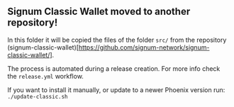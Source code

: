 ## Signum Classic Wallet moved to another repository!

In this folder it will be copied the files of the folder `src/` from the repository (signum-classic-wallet)[https://github.com/signum-network/signum-classic-wallet/].

The process is automated during a release creation. For more info check the `release.yml` workflow.

If you want to install it manually, or update to a newer Phoenix version run: `./update-classic.sh`
